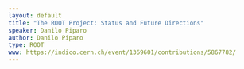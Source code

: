 ```yaml
---
layout: default
title: "The ROOT Project: Status and Future Directions"
speaker: Danilo Piparo
author: Danilo Piparo
type: ROOT
www: https://indico.cern.ch/event/1369601/contributions/5867782/
---
```

